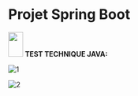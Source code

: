 # Projet Spring Boot
<img src="https://raw.githubusercontent.com/iampavangandhi/iampavangandhi/master/gifs/Hi.gif" width="30px" height="50px">
  <strong> TEST TECHNIQUE JAVA:</strong> 
 

![1](https://user-images.githubusercontent.com/61566287/204065668-4da457c0-eb1a-4879-9b83-1dbfac2ce8c6.PNG)

![2](https://user-images.githubusercontent.com/61566287/204065670-96e24e2a-c5f6-41e1-b05f-7d433a5f5b98.PNG)

